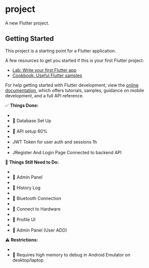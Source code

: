 # project

A new Flutter project.

## Getting Started

This project is a starting point for a Flutter application.

A few resources to get you started if this is your first Flutter project:

- [Lab: Write your first Flutter app](https://docs.flutter.dev/get-started/codelab)
- [Cookbook: Useful Flutter samples](https://docs.flutter.dev/cookbook)

For help getting started with Flutter development, view the
[online documentation](https://docs.flutter.dev/), which offers tutorials,
samples, guidance on mobile development, and a full API reference.


✅ **Things Done:**  
- <li>📌 Database Set Up</li>  
- <li>📌 API setup 60%</li>  
- <li> JWT Token for user auth and sessions 1h</li>
- <li> JRegister And Login Page Connected to backend API </li>

🚧 **Things Still Need to Do:**  
- <li>📌 Admin Panel</li>  
- <li>📌 History Log</li>  
- <li>📌 Bluetooth Connection</li>  
- <li>📌 Connect to Hardware</li>  
- <li>📌 Profile UI</li>  
- <li>📌 Admin Panel (User ADD)</li>  

⚠️ **Restrictions:**  
- <li>📌 Requires high memory to debug in Android Emulator on desktop/laptop</li>  
